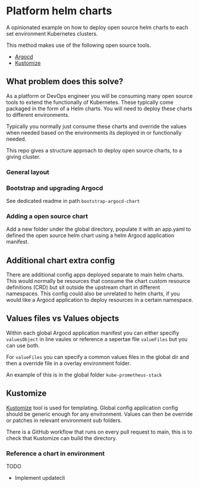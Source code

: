 # Platform helm charts

A opinionated example on how to deploy open source helm charts to each set environment Kubernetes clusters.

This method makes use of the following open source tools.

- [Argocd](https://argo-cd.readthedocs.io/en/stable/)
- [Kustomize](https://kustomize.io/)

## What problem does this solve?

As a platform or DevOps engineer you will be consuming many open source tools to extend the
functionally of Kubernetes. These typically come packaged in the form of a Helm charts.
You will need to deploy these charts to different environments.

Typically you normally just consume these charts and override the values when needed based on the environments its deployed in or functionally needed.

This repo gives a structure approach to deploy open source charts, to a giving cluster.

### General layout

### Bootstrap and upgrading Argocd

See dedicated readme in path `bootstrap-argocd-chart`

### Adding a open source chart

Add a new folder under the global directory, populate it with an app.yaml to defined the open source helm chart using a helm Argocd application manifest.

## Additional chart extra config

There are additional config apps deployed separate to main helm charts.
This would normally be resources that consume the chart custom resource definitions (CRD) but sit outside the upstream chart in different namespaces.
This config could also be unrelated to helm charts, if you would like a Argocd application to deploy resources in a certain namespace.

## Values files vs Values objects

Within each global Argocd application manifest you can either specifiy `valuesObject` in line vaules or reference a sepertae file `valueFiles` but you can use both.

For `valueFiles` you can specify a common values files in the global dir and then a override file in a overlay environment folder.

An example of this is in the global folder `kube-prometheus-stack`

## Kustomize

[Kustomize](https://kustomize.io/) tool is used for templating.
Global config application config should be generic enough for any environment. Values can then be override or patches in relevant environment sub folders.

There is a GitHub workflow that runs on every pull request to main, this is to check that Kustomize can build the directory.

### Reference a chart in environment

TODO

- Implement updatecli

